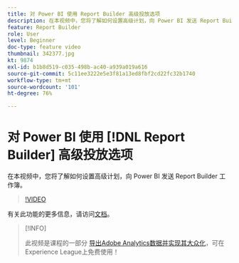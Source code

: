 ```yaml
---
title: 对 Power BI 使用 Report Builder 高级投放选项
description: 在本视频中，您将了解如何设置高级计划，向 Power BI 发送 Report Builder 工作簿。
feature: Report Builder
role: User
level: Beginner
doc-type: feature video
thumbnail: 342377.jpg
kt: 9874
exl-id: b1b8d519-c035-498b-ac40-a939a019a616
source-git-commit: 5c11ee3222e5e3f81a13ed8fbf2cd22fc32b1740
workflow-type: tm+mt
source-wordcount: '101'
ht-degree: 76%

---
```


# 对 Power BI 使用 [!DNL Report Builder] 高级投放选项

在本视频中，您将了解如何设置高级计划，向 Power BI 发送 Report Builder 工作簿。

>[!VIDEO](https://video.tv.adobe.com/v/342377/?quality=12&learn=on)

有关此功能的更多信息，请访问[文档](https://experienceleague.adobe.com/docs/analytics/analyze/report-builder/publish-powerbi/power-bi.html?lang=zh-Hans)。

>[!INFO]
>
> 此视频是课程的一部分 [导出Adobe Analytics数据并实现其大众化](https://experienceleague.adobe.com/?recommended=Analytics-A-1-2022.1.democratizing)，可在Experience League上免费使用！